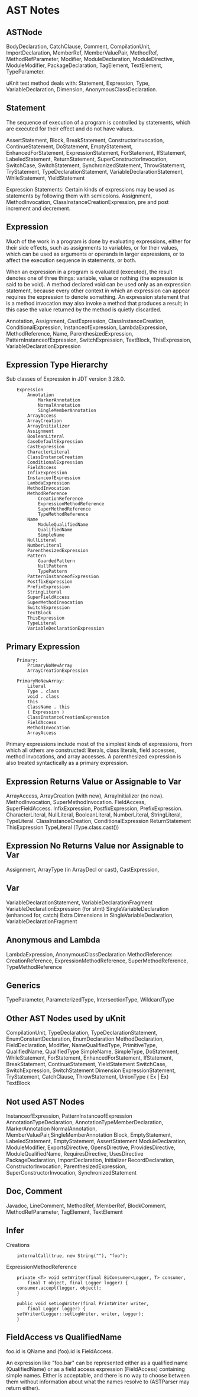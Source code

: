 # AST Notes

## ASTNode

BodyDeclaration, CatchClause, Comment, CompilationUnit, ImportDeclaration, MemberRef, MemberValuePair, MethodRef, MethodRefParameter, Modifier, ModuleDeclaration, ModuleDirective, ModuleModifier, PackageDeclaration,  TagElement, TextElement,  TypeParameter.

uKnit test method deals with: Statement, Expression, Type, VariableDeclaration, Dimension, AnonymousClassDeclaration.

## Statement

The sequence of execution of a program is controlled by statements, which are executed for their effect and do not have values. 

AssertStatement, Block, BreakStatement, ConstructorInvocation, ContinueStatement, DoStatement, EmptyStatement, EnhancedForStatement, ExpressionStatement, ForStatement, IfStatement, LabeledStatement, ReturnStatement, SuperConstructorInvocation, SwitchCase, SwitchStatement, SynchronizedStatement, ThrowStatement, TryStatement, TypeDeclarationStatement, VariableDeclarationStatement, WhileStatement, YieldStatement

Expression Statements: Certain kinds of expressions may be used as statements by following them with semicolons. Assignment, MethodInvocation, ClassInstanceCreationExpression, pre and post increment and decrement.

## Expression

Much of the work in a program is done by evaluating expressions, either for their side effects, such as assignments to variables, or for their values, which can be used as arguments or operands in larger expressions, or to affect the execution sequence in statements, or both. 

When an expression in a program is evaluated (executed), the result denotes one of three things: variable,  value or nothing (the expression is said to be void). A method declared void can be used only as an expression statement, because every other context in which an expression can appear requires the expression to denote something. An expression statement that is a method invocation may also invoke a method that produces a result; in this case the value returned by the method is quietly discarded. 

Annotation, Assignment, CastExpression, ClassInstanceCreation, ConditionalExpression, InstanceofExpression, LambdaExpression,  MethodReference, Name, ParenthesizedExpression, PatternInstanceofExpression, SwitchExpression, TextBlock, ThisExpression, VariableDeclarationExpression

## Expression Type Hierarchy

Sub classes of Expression in JDT version 3.28.0.

        Expression
            Annotation
                MarkerAnnotation
                NormalAnnotation
                SingleMemberAnnotation
            ArrayAccess
            ArrayCreation
            ArrayInitializer
            Assignment
            BooleanLiteral
            CaseDefaultExpression
            CastExpression
            CharacterLiteral
            ClassInstanceCreation
            ConditionalExpression
            FieldAccess
            InfixExpression
            InstanceofExpression
            LambdaExpression
            MethodInvocation
            MethodReference
                CreationReference
                ExpressionMethodReference
                SuperMethodReference
                TypeMethodReference
            Name
                ModuleQualifiedName
                QualifiedName
                SimpleName
            NullLiteral
            NumberLiteral
            ParenthesizedExpression
            Pattern
                GuardedPattern
                NullPattern
                TypePattern
            PatternInstanceofExpression
            PostfixExpression
            PrefixExpression
            StringLiteral
            SuperFieldAccess
            SuperMethodInvocation
            SwitchExpression
            TextBlock
            ThisExpression
            TypeLiteral
            VariableDeclarationExpression
        
## Primary Expression

        Primary:
            PrimaryNoNewArray
            ArrayCreationExpression
    
        PrimaryNoNewArray:
            Literal
            Type . class
            void . class
            this
            ClassName . this
            ( Expression )
            ClassInstanceCreationExpression
            FieldAccess
            MethodInvocation
            ArrayAccess

Primary expressions include most of the simplest kinds of expressions, from which all others are constructed: literals, class literals, field accesses, method invocations, and array accesses. A parenthesized expression is also treated syntactically as a primary expression. 

## Expression Returns Value or Assignable to Var

ArrayAccess, ArrayCreation (with new), ArrayInitializer (no new).
MethodInvocation, SuperMethodInvocation.
FieldAccess, SuperFieldAccess.
InfixExpression, PostfixExpression, PrefixExpression.
CharacterLiteral, NullLiteral, BooleanLiteral, NumberLiteral, StringLiteral, TypeLiteral.
ClassInstanceCreation, 
ConditionalExpression
ReturnStatement
ThisExpression
TypeLiteral (Type.class.cast())

## Expression No Returns Value nor Assignable to Var

Assignment, ArrayType (in ArrayDecl or cast), CastExpression, 

## Var

VariableDeclarationStatement, VariableDeclarationFragment
VariableDeclarationExpression (for stmt)
SingleVariableDeclaration (enhanced for, catch)
Extra Dimensions in SingleVariableDeclaration, VariableDeclarationFragment

## Anonymous and Lambda

LambdaExpression, AnonymousClassDeclaration
MethodReference: CreationReference, ExpressionMethodReference, SuperMethodReference, TypeMethodReference

## Generics

TypeParameter, ParameterizedType, IntersectionType, WildcardType

## Other AST Nodes used by uKnit

CompilationUnit, TypeDeclaration, TypeDeclarationStatement, EnumConstantDeclaration, EnumDeclaration
MethodDeclaration, FieldDeclaration, Modifier, NameQualifiedType, PrimitiveType, QualifiedName, QualifiedType
SimpleName, SimpleType, 
DoStatement, WhileStatement, ForStatement, EnhancedForStatement, IfStatement, BreakStatement, ContinueStatement, YieldStatement
SwitchCase, SwitchExpression, SwitchStatement
Dimension
ExpressionStatement, 
TryStatement, CatchClause, ThrowStatement, UnionType ( Ex | Ex)
TextBlock

## Not used AST Nodes 

InstanceofExpression, PatternInstanceofExpression
AnnotationTypeDeclaration, AnnotationTypeMemberDeclaration, MarkerAnnotation
NormalAnnotation, MemberValuePair,SingleMemberAnnotation
Block, EmptyStatement, LabeledStatement, EmptyStatement, AssertStatement
ModuleDeclaration, ModuleModifier, ExportsDirective, OpensDirective, ProvidesDirective, ModuleQualifiedName,
RequiresDirective, UsesDirective
PackageDeclaration, ImportDeclaration, Initializer
RecordDeclaration,
ConstructorInvocation, ParenthesizedExpression, SuperConstructorInvocation,
SynchronizedStatement

## Doc, Comment

Javadoc, LineComment, MethodRef, MemberRef, BlockComment, MethodRefParameter, TagElement, TextElement

## Infer

Creations

        internalCall(true, new String(""), "foo");

ExpressionMethodReference

        private <T> void setWriter(final BiConsumer<Logger, T> consumer,
            final T object, final Logger logger) {
        consumer.accept(logger, object);
        }

        public void setLogWriter(final PrintWriter writer,
            final Logger logger) {
        setWriter(Logger::setLogWriter, writer, logger);
        }

## FieldAccess vs QualifiedName

foo.id is QName and (foo).id is FieldAccess.

An expression like "foo.bar" can be represented either as a qualified name (QualifiedName) or as a field access expression (FieldAccess) containing simple names. Either is acceptable, and there is no way to choose between them without information about what the names resolve to (ASTParser may return either).




